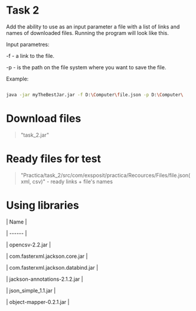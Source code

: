 # Task 2

Add the ability to use as an input parameter a file with a list of links and names of downloaded files.
Running the program will look like this.

Input parametres:


-f - a link to the file.

-p - is the path on the file system where you want to save the file.



Example:

```sh

java -jar myTheBestJar.jar -f D:\Computer\file.json -p D:\Computer\

```


# Download files 
>"task_2.jar"

# Ready files for test
>"Practica/task_2/src/com/exsposit/practica/Recources/Files/file.json(xml, csv)" - ready links + file's names



# Using libraries
| Name |

| ------ |

| opencsv-2.2.jar |

| com.fasterxml.jackson.core.jar |

| com.fasterxml.jackson.databind.jar |

| jackson-annotations-2.1.2.jar |

| json_simple_1.1.jar |

| object-mapper-0.2.1.jar |
